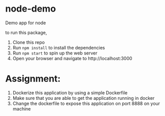 # node-demo
Demo app for node

to run this package,
1. Clone this repo
2. Run `npm install` to install the dependencies
3. Run `npm start` to spin up the web server
4. Open your browser and navigate to http://localhost:3000


# Assignment:
1. Dockerize this application by using a simple Dockerfile
2. Make sure that you are able to get the application running in docker
3. Change the dockerfile to expose this application on port 8888 on your machine

